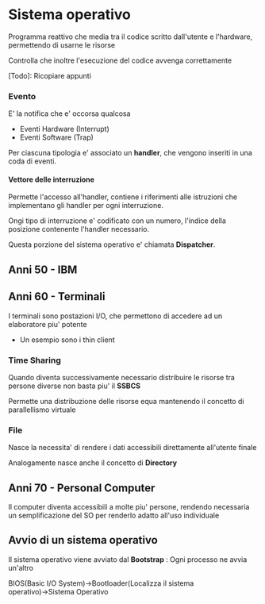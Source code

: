 # Sistema operativo
Programma reattivo che media tra il codice scritto dall'utente e l'hardware, permettendo di usarne le risorse

Controlla che inoltre l'esecuzione del codice avvenga correttamente

[Todo]: Ricopiare appunti
### Evento
E' la notifica che e' occorsa qualcosa
- Eventi Hardware (Interrupt)
- Eventi Software (Trap)

Per ciascuna tipologia e' associato un **handler**, che vengono inseriti in una coda di eventi.

#### Vettore delle interruzione
Permette l'accesso all'handler, contiene i riferimenti alle istruzioni che implementano gli handler per ogni interruzione.

Ongi tipo di interruzione e' codificato con un numero, l'indice della posizione contenente l'handler necessario.

Questa porzione del sistema operativo e' chiamata **Dispatcher**.

 ## Anni 50 - IBM
 
## Anni 60 - Terminali
I terminali sono postazioni I/O, che permettono di accedere ad un elaboratore piu' potente
- Un esempio sono i thin client
### Time Sharing
Quando diventa successivamente necessario distribuire le risorse tra persone diverse non basta piu' il **SSBCS**

Permette una distribuzione delle risorse equa mantenendo il concetto di parallellismo virtuale

### File
Nasce la necessita' di rendere i dati accessibili direttamente all'utente finale

Analogamente nasce anche il concetto di **Directory**

## Anni 70 - Personal Computer
Il computer diventa accessibili a molte piu' persone, rendendo necessaria un semplificazione del SO per renderlo adatto all'uso individuale

## Avvio di un sistema operativo
Il sistema operativo viene avviato dal **Bootstrap** : Ogni processo ne avvia un'altro 

BIOS(Basic I/O System)$\to$Bootloader(Localizza il sistema operativo)$\to$Sistema Operativo
